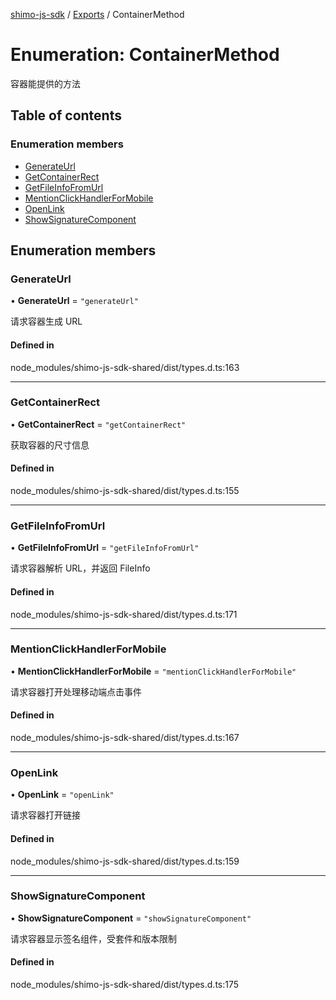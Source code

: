 [shimo-js-sdk](../README.md) / [Exports](../modules.md) / ContainerMethod

# Enumeration: ContainerMethod

容器能提供的方法

## Table of contents

### Enumeration members

- [GenerateUrl](ContainerMethod.md#generateurl)
- [GetContainerRect](ContainerMethod.md#getcontainerrect)
- [GetFileInfoFromUrl](ContainerMethod.md#getfileinfofromurl)
- [MentionClickHandlerForMobile](ContainerMethod.md#mentionclickhandlerformobile)
- [OpenLink](ContainerMethod.md#openlink)
- [ShowSignatureComponent](ContainerMethod.md#showsignaturecomponent)

## Enumeration members

### GenerateUrl

• **GenerateUrl** = `"generateUrl"`

请求容器生成 URL

#### Defined in

node_modules/shimo-js-sdk-shared/dist/types.d.ts:163

___

### GetContainerRect

• **GetContainerRect** = `"getContainerRect"`

获取容器的尺寸信息

#### Defined in

node_modules/shimo-js-sdk-shared/dist/types.d.ts:155

___

### GetFileInfoFromUrl

• **GetFileInfoFromUrl** = `"getFileInfoFromUrl"`

请求容器解析 URL，并返回 FileInfo

#### Defined in

node_modules/shimo-js-sdk-shared/dist/types.d.ts:171

___

### MentionClickHandlerForMobile

• **MentionClickHandlerForMobile** = `"mentionClickHandlerForMobile"`

请求容器打开处理移动端点击事件

#### Defined in

node_modules/shimo-js-sdk-shared/dist/types.d.ts:167

___

### OpenLink

• **OpenLink** = `"openLink"`

请求容器打开链接

#### Defined in

node_modules/shimo-js-sdk-shared/dist/types.d.ts:159

___

### ShowSignatureComponent

• **ShowSignatureComponent** = `"showSignatureComponent"`

请求容器显示签名组件，受套件和版本限制

#### Defined in

node_modules/shimo-js-sdk-shared/dist/types.d.ts:175
